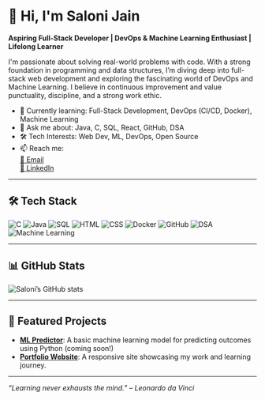 # 👋 Hi, I'm Saloni Jain

**Aspiring Full-Stack Developer | DevOps & Machine Learning Enthusiast | Lifelong Learner**

I'm passionate about solving real-world problems with code. With a strong foundation in programming and data structures, I’m diving deep into full-stack web development and exploring the fascinating world of DevOps and Machine Learning. I believe in continuous improvement and value punctuality, discipline, and a strong work ethic.

- 🌱 Currently learning: Full-Stack Development, DevOps (CI/CD, Docker), Machine Learning
- 💬 Ask me about: Java, C, SQL, React, GitHub, DSA
- 🛠 Tech Interests: Web Dev, ML, DevOps, Open Source
- 📫 Reach me:  
  [📧 Email](mailto:saloniijainnn@gmail.com)  
  [🔗 LinkedIn](https://linkedin.com/in/saloni-p-jain-36977725b)

---

## 🛠️ Tech Stack

![C](https://img.shields.io/badge/-C-00599C?logo=c&logoColor=white)
![Java](https://img.shields.io/badge/-Java-007396?logo=java&logoColor=white)
![SQL](https://img.shields.io/badge/-SQL-4479A1?logo=postgresql&logoColor=white)
![HTML](https://img.shields.io/badge/-HTML5-E34F26?logo=html5&logoColor=white)
![CSS](https://img.shields.io/badge/-CSS3-1572B6?logo=css3&logoColor=white)
![Docker](https://img.shields.io/badge/-Docker-2496ED?logo=docker&logoColor=white)
![GitHub](https://img.shields.io/badge/-GitHub-181717?logo=github&logoColor=white)
![DSA](https://img.shields.io/badge/-Data%20Structures%20%26%20Algorithms-blueviolet)
![Machine Learning](https://img.shields.io/badge/-Machine%20Learning-brightgreen)

---

## 📊 GitHub Stats

![Saloni’s GitHub stats](https://github-readme-stats.vercel.app/api?username=Saloniijainn&show_icons=true&theme=github_dark)

---

## 🌟 Featured Projects

- [**ML Predictor**](#): A basic machine learning model for predicting outcomes using Python (coming soon!)
- [**Portfolio Website**](#): A responsive site showcasing my work and learning journey.

---

_“Learning never exhausts the mind.” – Leonardo da Vinci_


<!--
**Saloniijainn/Saloniijainn** is a ✨ _special_ ✨ repository because its `README.md` (this file) appears on your GitHub profile.

Here are some ideas to get you started:

- 🔭 I’m currently working on ...
- 🌱 I’m currently learning ...
- 👯 I’m looking to collaborate on ...
- 🤔 I’m looking for help with ...
- 💬 Ask me about ...
- 📫 How to reach me: ...
- 😄 Pronouns: ...
- ⚡ Fun fact: ...
-->
